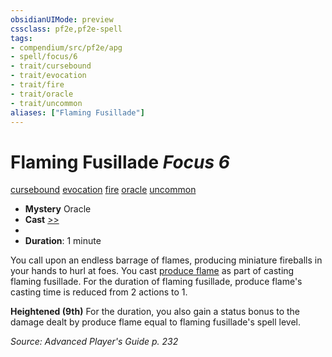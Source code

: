 ```yaml
---
obsidianUIMode: preview
cssclass: pf2e,pf2e-spell
tags:
- compendium/src/pf2e/apg
- spell/focus/6
- trait/cursebound
- trait/evocation
- trait/fire
- trait/oracle
- trait/uncommon
aliases: ["Flaming Fusillade"]
---
```

# Flaming Fusillade *Focus 6*   
[cursebound](cursebound-apg.md "Cursebound Spell Trait")  [evocation](evocation.md "Evocation School Trait")  [fire](fire.md "Fire Energy & Element Trait")  [oracle](Reference/Rules/Traits/oracle-apg.md "Oracle Class Trait")  [uncommon](uncommon.md "Uncommon Rarity Trait")  

- **Mystery** Oracle
- **Cast** [>>](chapter-9-playing-the-game.md#Actions "Two-Action") 
- 
- **Duration**: 1 minute

You call upon an endless barrage of flames, producing miniature fireballs in your hands to hurl at foes. You cast [produce flame](produce-flame.md) as part of casting flaming fusillade. For the duration of flaming fusillade, produce flame's casting time is reduced from 2 actions to 1.

**Heightened (9th)** For the duration, you also gain a status bonus to the damage dealt by produce flame equal to flaming fusillade's spell level.

*Source: Advanced Player's Guide p. 232*
